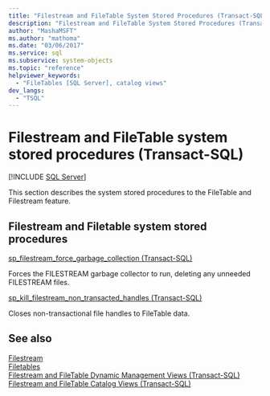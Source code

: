 ```yaml
---
title: "Filestream and FileTable System Stored Procedures (Transact-SQL)"
description: "Filestream and FileTable System Stored Procedures (Transact-SQL)"
author: "MashaMSFT"
ms.author: "mathoma"
ms.date: "03/06/2017"
ms.service: sql
ms.subservice: system-objects
ms.topic: "reference"
helpviewer_keywords:
  - "FileTables [SQL Server], catalog views"
dev_langs:
  - "TSQL"
---
```

# Filestream and FileTable system stored procedures (Transact-SQL)
[!INCLUDE [SQL Server](../../includes/applies-to-version/sqlserver.md)]

  This section describes the system stored procedures to the FileTable and Filestream feature.  

## Filestream and Filetable system stored procedures
  [sp_filestream_force_garbage_collection (Transact-SQL)](filestream-and-filetable-sp-filestream-force-garbage-collection.md)

   Forces the FILESTREAM garbage collector to run, deleting any unneeded FILESTREAM files.

  [sp_kill_filestream_non_transacted_handles (Transact-SQL)](filestream-and-filetable-sp-kill-filestream-non-transacted-handles.md)

  Closes non-transactional file handles to FileTable data.


## See also
[Filestream](../../relational-databases/blob/filestream-sql-server.md)
<br>[Filetables](../../relational-databases/blob/filetables-sql-server.md)
<br>[Filestream and FileTable Dynamic Management Views (Transact-SQL)](../system-dynamic-management-views/filestream-and-filetable-dynamic-management-views-transact-sql.md)
<br>[Filestream and FileTable Catalog Views (Transact-SQL)](../system-catalog-views/filestream-and-filetable-catalog-views-transact-sql.md)
  
  
